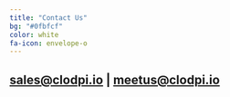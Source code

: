 ```yaml
---
title: "Contact Us"
bg: "#0fbfcf"
color: white
fa-icon: envelope-o
---
```


## sales@clodpi.io    |    meetus@clodpi.io

